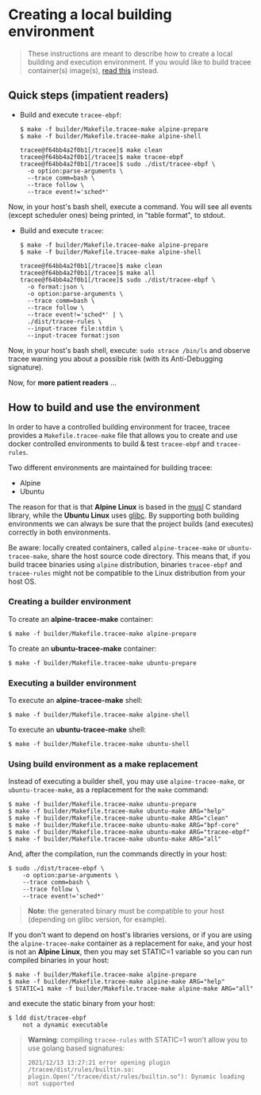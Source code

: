 # Creating a local building environment

> These instructions are meant to describe how to create a local building and
> execution environment. If you would like to build tracee container(s)
> image(s), [read this](./containers.md) instead.

## Quick steps (**impatient readers**)

* Build and execute `tracee-ebpf`:

  ```
  $ make -f builder/Makefile.tracee-make alpine-prepare
  $ make -f builder/Makefile.tracee-make alpine-shell

  tracee@f64bb4a2f0b1[/tracee]$ make clean
  tracee@f64bb4a2f0b1[/tracee]$ make tracee-ebpf
  tracee@f64bb4a2f0b1[/tracee]$ sudo ./dist/tracee-ebpf \
  	-o option:parse-arguments \
  	--trace comm=bash \
  	--trace follow \
  	--trace event!='sched*'
  ```

Now, in your host's bash shell, execute a command. You will see all events
(except scheduler ones) being printed, in "table format", to stdout.

* Build and execute `tracee`:

  ```
  $ make -f builder/Makefile.tracee-make alpine-prepare
  $ make -f builder/Makefile.tracee-make alpine-shell

  tracee@f64bb4a2f0b1[/tracee]$ make clean
  tracee@f64bb4a2f0b1[/tracee]$ make all
  tracee@f64bb4a2f0b1[/tracee]$ sudo ./dist/tracee-ebpf \
  	-o format:json \
  	-o option:parse-arguments \
  	--trace comm=bash \
  	--trace follow \
  	--trace event!='sched*' | \
  	./dist/tracee-rules \
  	--input-tracee file:stdin \
  	--input-tracee format:json
  ```

Now, in your host's bash shell, execute: `sudo strace /bin/ls` and observe tracee
warning you about a possible risk (with its Anti-Debugging signature).

Now, for **more patient readers** ...

## How to build and use the environment

In order to have a controlled building environment for tracee, tracee provides
a `Makefile.tracee-make` file that allows you to create and use docker
controlled environments to build & test `tracee-ebpf` and `tracee-rules`.

Two different environments are maintained for building tracee:

* Alpine
* Ubuntu

The reason for that is that **Alpine Linux** is based in the
[musl](https://en.wikipedia.org/wiki/Musl) C standard library, while the
**Ubuntu Linux** uses [glibc](https://en.wikipedia.org/wiki/Glibc). By
supporting both building environments we can always be sure that the project
builds (and executes) correctly in both environments.

Be aware: locally created containers, called `alpine-tracee-make` or
`ubuntu-tracee-make`, share the host source code directory. This means that, if
you build tracee binaries using `alpine` distribution, binaries `tracee-ebpf`
and `tracee-rules` might not be compatible to the Linux distribution from your
host OS.

### Creating a builder environment

To create an **alpine-tracee-make** container:

  ```
  $ make -f builder/Makefile.tracee-make alpine-prepare
  ```

To create an **ubuntu-tracee-make** container:

  ```
  $ make -f builder/Makefile.tracee-make ubuntu-prepare
  ```

### Executing a builder environment

To execute an **alpine-tracee-make** shell:

  ```
  $ make -f builder/Makefile.tracee-make alpine-shell
  ```

To execute an **ubuntu-tracee-make** shell:

  ```
  $ make -f builder/Makefile.tracee-make ubuntu-shell
  ```

### Using build environment as a **make** replacement

Instead of executing a builder shell, you may use `alpine-tracee-make`, or
`ubuntu-tracee-make`, as a replacement for the `make` command:

```
$ make -f builder/Makefile.tracee-make ubuntu-prepare
$ make -f builder/Makefile.tracee-make ubuntu-make ARG="help"
$ make -f builder/Makefile.tracee-make ubuntu-make ARG="clean"
$ make -f builder/Makefile.tracee-make ubuntu-make ARG="bpf-core"
$ make -f builder/Makefile.tracee-make ubuntu-make ARG="tracee-ebpf"
$ make -f builder/Makefile.tracee-make ubuntu-make ARG="all"
```

And, after the compilation, run the commands directly in your host:

```
$ sudo ./dist/tracee-ebpf \
	-o option:parse-arguments \
	--trace comm=bash \
	--trace follow \
	--trace event!='sched*'
```

> **Note**: the generated binary must be compatible to your host (depending on
> glibc version, for example).

If you don't want to depend on host's libraries versions, or if you are using
the `alpine-tracee-make` container as a replacement for `make`, and your host
is not an **Alpine Linux**, then you may set STATIC=1 variable so you can run
compiled binaries in your host:

```
$ make -f builder/Makefile.tracee-make alpine-prepare
$ make -f builder/Makefile.tracee-make alpine-make ARG="help"
$ STATIC=1 make -f builder/Makefile.tracee-make alpine-make ARG="all"
```

and execute the static binary from your host:

```
$ ldd dist/tracee-ebpf
	not a dynamic executable
```

> **Warning**: compiling `tracee-rules` with STATIC=1 won't allow you to use
> golang based signatures:
>
> ```
> 2021/12/13 13:27:21 error opening plugin /tracee/dist/rules/builtin.so:
> plugin.Open("/tracee/dist/rules/builtin.so"): Dynamic loading not supported
> ```

